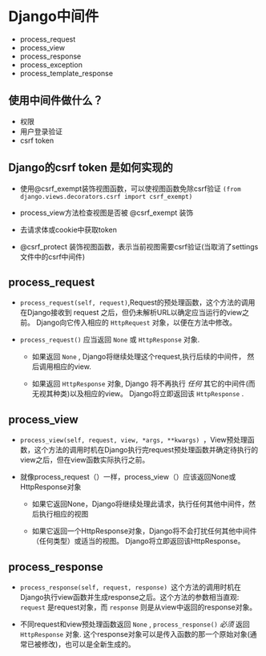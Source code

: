 # Django中间件

- process_request
- process_view
- process_response
- process_exception
- process_template_response

## 使用中间件做什么？

- 权限
- 用户登录验证
- csrf token

## Django的csrf token 是如何实现的

- 使用@csrf_exempt装饰视图函数，可以使视图函数免除csrf验证 `(from django.views.decorators.csrf import csrf_exempt)`
- process_view方法检查视图是否被 @csrf_exempt 装饰
- 去请求体或cookie中获取token

- @csrf_protect 装饰视图函数，表示当前视图需要csrf验证(当取消了settings文件中的csrf中间件)

## process_request

- `process_request(self, request)`,Request的预处理函数，这个方法的调用在Django接收到 request 之后，但仍未解析URL以确定应当运行的view之前。 Django向它传入相应的 `HttpRequest` 对象，以便在方法中修改。

- `process_request()` 应当返回 `None` 或 `HttpResponse` 对象.

  - 如果返回 `None` , Django将继续处理这个request,执行后续的中间件， 然后调用相应的view.

  - 如果返回 `HttpResponse` 对象, Django 将不再执行 *任何* 其它的中间件(而无视其种类)以及相应的view。 Django将立即返回该 `HttpResponse` .

## process_view

- `process_view(self, request, view, *args, **kwargs) `，View预处理函数，这个方法的调用时机在Django执行完request预处理函数并确定待执行的view之后，但在view函数实际执行之前。

- 就像process_request（）一样，process_view（）应该返回None或HttpResponse对象

  - 如果它返回None，Django将继续处理此请求，执行任何其他中间件，然后执行相应的视图

  - 如果它返回一个HttpResponse对象，Django将不会打扰任何其他中间件（任何类型）或适当的视图。 Django将立即返回该HttpResponse。

## process_response

- `process_response(self, request, response) `这个方法的调用时机在Django执行view函数并生成response之后。这个方法的参数相当直观: `request` 是request对象，而 `response` 则是从view中返回的response对象。 

- 不同request和view预处理函数返回 `None` , `process_response()` *必须* 返回 `HttpResponse` 对象. 这个response对象可以是传入函数的那一个原始对象(通常已被修改)，也可以是全新生成的。